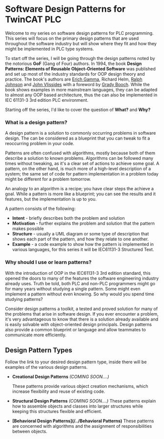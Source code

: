 # Software Design Patterns for TwinCAT PLC



Welcome to my series on software design patterns for PLC programming. This series will focus on the primary design patterns that are used throughout the software industry but will show where they fit and how they might be implemented in PLC type systems.



To start off the series, I will be going through the design patterns noted by the notorious **GoF** (Gang of Four) authors. In 1994, the book **Design Patterns: Elements of Reusable Object-Oriented Software** was published and set up most of the industry standards for OOP design theory and practice. The book's authors are [Erich Gamma](https://en.wikipedia.org/wiki/Erich_Gamma), Richard Helm, [Ralph Johnson](https://en.wikipedia.org/wiki/Ralph_Johnson_(computer_scientist)) and [John Vlissides](https://en.wikipedia.org/wiki/John_Vlissides) with a foreword by [Grady Booch](https://en.wikipedia.org/wiki/Grady_Booch). While the book shows examples in more mainstream languages, they can be adapted to almost any OOP based architecture, thus the can also be implemented in IEC 61131-3 3rd edition PLC environment.



Starting off the series, I'd like to cover the question of **What?** and **Why?**



### What is a design pattern?

A design pattern is a solution to commonly occurring problems in software design. The can be considered as a blueprint that you can tweak to fit a reoccurring problem in your code.

Patterns are often confused with algorithms, mostly because both of them describe a solution to known problems. Algorithms can be followed many times without tweaking, as it's a clear set of actions to achieve some goal. A pattern, on the other hand, is much more of a high-level description of a system; the same set of code for pattern implementation in a problem today might be different for a problem tomorrow. 

An analogy to an algorithm is a recipe; you have clear steps the achieve a goal. While a pattern is more like a blueprint; you can see the results and it features, but the implementation is up to you.



A pattern consists of the following:

- **Intent** - briefly describes both the problem and solution
- **Motivation** - further explains the problem and solution that the pattern makes possible
- **Structure** - usually a UML diagram or some type of description that shows each part of the pattern, and how they relate to one another.
- **Example** - a code example to show how the pattern is implemented in various languages, for this series it will be IEC61131-3 Structured Text.



### Why should I use or learn patterns?

With the introduction of OOP in the IEC61131-3 3rd edition standard, this opened the doors to many of the features the software engineering industry already uses. Truth be told, both PLC and non-PLC programmers might go for many years without studying a single pattern. Some might even implement a pattern without even knowing. So why would you spend time studying patterns?

Consider design patterns a toolkit, a tested and proved solution for many of the problems that arise in software design. If you ever encounter a problem, it's very advantageous to know that there is a solution already available and is easily solvable with object-oriented design principals. Design patterns also provide a common blueprint or language and allow teammates to communicate more efficiently. 





## Design Pattern Types

Follow the link to your desired design pattern type, inside there will be examples of the various design patterns.



- **Creational Design Patterns** *(COMING SOON....)*

  These patterns provide various object creation mechanisms, which increase flexibility and reuse of existing code.

- **Structural Design Patterns** *(COMING SOON....)*
  These patterns explain how to assemble objects and classes into larger structures while keeping this structures flexible and efficient.

- **[Behavioral Design Patterns](/../Behavioral Patterns)** These patterns are concerned with algorithms and the assignment of responsibilities between objects.